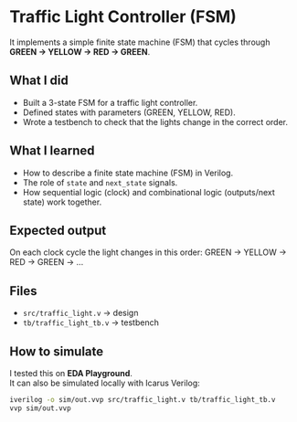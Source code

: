 # Traffic Light Controller (FSM) 
It implements a simple finite state machine (FSM) that cycles through **GREEN → YELLOW → RED → GREEN**.

## What I did
- Built a 3-state FSM for a traffic light controller.
- Defined states with parameters (GREEN, YELLOW, RED).
- Wrote a testbench to check that the lights change in the correct order.

## What I learned
- How to describe a finite state machine (FSM) in Verilog.
- The role of `state` and `next_state` signals.
- How sequential logic (clock) and combinational logic (outputs/next state) work together.

## Expected output
On each clock cycle the light changes in this order:
GREEN -> YELLOW -> RED -> GREEN -> ...

## Files
- `src/traffic_light.v` → design
- `tb/traffic_light_tb.v` → testbench

## How to simulate
I tested this on **EDA Playground**.  
It can also be simulated locally with Icarus Verilog:

```bash
iverilog -o sim/out.vvp src/traffic_light.v tb/traffic_light_tb.v
vvp sim/out.vvp


